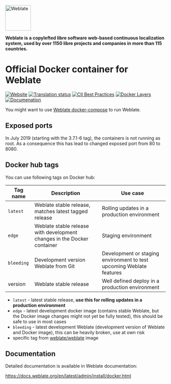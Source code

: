 <a href="https://weblate.org/"><img alt="Weblate" src="https://s.weblate.org/cdn/Logo-Darktext-borders.png" height="80px" /></a>

**Weblate is a copylefted libre software web-based continuous localization system,
used by over 1150 libre projects and companies in more than 115 countries.**

# Official Docker container for Weblate

[![Website](https://img.shields.io/badge/website-weblate.org-blue.svg)](https://weblate.org/)
[![Translation status](https://hosted.weblate.org/widgets/weblate/-/svg-badge.svg)](https://hosted.weblate.org/engage/weblate/?utm_source=widget)
[![CII Best Practices](https://bestpractices.coreinfrastructure.org/projects/552/badge)](https://bestpractices.coreinfrastructure.org/projects/552)
[![Docker Layers](https://images.microbadger.com/badges/image/weblate/weblate.svg)](https://microbadger.com/images/weblate/weblate "Get your own image badge on microbadger.com")
[![Documenation](https://readthedocs.org/projects/weblate/badge/)](https://docs.weblate.org/en/latest/admin/install/docker.html)

You might want to use [Weblate docker-compose](https://github.com/WeblateOrg/docker-compose) to run Weblate.

## Exposed ports

In July 2019 (starting with the 3.7.1-6 tag), the containers is not running as
root. As a consequence this has lead to changed exposed port from 80 to 8080.

## Docker hub tags

You can use following tags on Docker hub:

| Tag name   | Description                                                             | Use case                                                             |
|------------|-------------------------------------------------------------------------|----------------------------------------------------------------------|
| `latest`   | Weblate stable release, matches latest tagged release                   | Rolling updates in a production environment                          |
| `edge`     | Weblate stable release with development changes in the Docker container | Staging environment                                                  |
| `bleeding` | Development version Weblate from Git                                    | Development or staging environment to test upcoming Weblate features |
| version    | Weblate stable release                                                  | Well defined deploy in a production environment                      |

* `latest` - latest stable release, **use this for rolling updates in a production environment**
* `edge` - latest development docker image (contains stable Weblate, but the Docker image changes might not yet be fully tested), this should be safe to use in most cases
* `bleeding` - latest development Weblate (development version of Weblate and Docker image), this can be heavily broken, use at own risk
* specific tag from [weblate/weblate](https://hub.docker.com/r/weblate/weblate/tags/) image

## Documentation

Detailed documentation is available in Weblate documentation:

https://docs.weblate.org/en/latest/admin/install/docker.html
